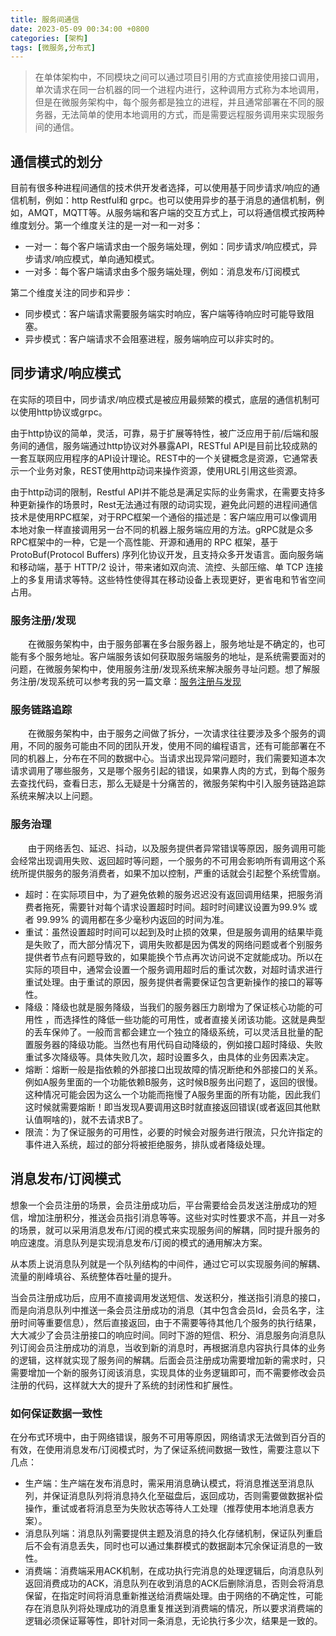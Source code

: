 ```yaml
---
title: 服务间通信
date: 2023-05-09 00:34:00 +0800
categories: [架构]
tags: [微服务,分布式]
---
```


> 在单体架构中，不同模块之间可以通过项目引用的方式直接使用接口调用，单次请求在同一台机器的同一个进程内进行，这种调用方式称为本地调用，但是在微服务架构中，每个服务都是独立的进程，并且通常部署在不同的服务器，无法简单的使用本地调用的方式，而是需要远程服务调用来实现服务间的通信。

## 通信模式的划分

目前有很多种进程间通信的技术供开发者选择，可以使用基于同步请求/响应的通信机制，例如：http Restful和 grpc。也可以使用异步的基于消息的通信机制，例如，AMQT，MQTT等。从服务端和客户端的交互方式上，可以将通信模式按两种维度划分。第一个维度关注的是一对一和一对多：

- 一对一：每个客户端请求由一个服务端处理，例如：同步请求/响应模式，异步请求/响应模式，单向通知模式。
- 一对多：每个客户端请求由多个服务端处理，例如：消息发布/订阅模式

第二个维度关注的同步和异步：

- 同步模式：客户端请求需要服务端实时响应，客户端等待响应时可能导致阻塞。
- 异步模式：客户端请求不会阻塞进程，服务端响应可以非实时的。

## 同步请求/响应模式

在实际的项目中，同步请求/响应模式是被应用最频繁的模式，底层的通信机制可以使用http协议或grpc。

由于http协议的简单，灵活，可靠，易于扩展等特性，被广泛应用于前/后端和服务间的通信，服务端通过http协议对外暴露API，RESTful API是目前比较成熟的一套互联网应用程序的API设计理论。REST中的一个关键概念是资源，它通常表示一个业务对象，REST使用http动词来操作资源，使用URL引用这些资源。

由于http动词的限制，Restful API并不能总是满足实际的业务需求，在需要支持多种更新操作的场景时，Rest无法通过有限的动词实现，避免此问题的进程间通信技术是使用RPC框架，对于RPC框架一个通俗的描述是：客户端应用可以像调用本地对象一样直接调用另一台不同的机器上服务端应用的方法。gRPC就是众多RPC框架中的一种，它是一个高性能、开源和通用的 RPC 框架，基于ProtoBuf(Protocol Buffers) 序列化协议开发，且支持众多开发语言。面向服务端和移动端，基于 HTTP/2 设计，带来诸如双向流、流控、头部压缩、单 TCP 连接上的多复用请求等特。这些特性使得其在移动设备上表现更好，更省电和节省空间占用。

### 服务注册/发现

　　在微服务架构中，由于服务部署在多台服务器上，服务地址是不确定的，也可能有多个服务地址。客户端服务该如何获取服务端服务的地址，是系统需要面对的问题，在微服务架构中，使用服务注册/发现系统来解决服务寻址问题。想了解服务注册/发现系统可以参考我的另一篇文章：[服务注册与发现](https://jasonbourne723.github.io/posts/reistration-discovery/)

### 服务链路追踪

　　在微服务架构中，由于服务之间做了拆分，一次请求往往要涉及多个服务的调用，不同的服务可能由不同的团队开发，使用不同的编程语言，还有可能部署在不同的机器上，分布在不同的数据中心。当请求出现异常问题时，我们需要知道本次请求调用了哪些服务，又是哪个服务引起的错误，如果靠人肉的方式，到每个服务去查找代码，查看日志，那么无疑是十分痛苦的，微服务架构中引入服务链路追踪系统来解决以上问题。

### 服务治理

　　由于网络丢包、延迟、抖动，以及服务提供者异常错误等原因，服务调用可能会经常出现调用失败、返回超时等问题，一个服务的不可用会影响所有调用这个系统所提供服务的服务消费者，如果不加以控制，严重的话就会引起整个系统雪崩。

- 超时：在实际项目中，为了避免依赖的服务迟迟没有返回调用结果，把服务消费者拖死，需要针对每个请求设置超时时间。超时时间建议设置为99.9% 或者 99.99% 的调用都在多少毫秒内返回的时间为准。
- 重试：虽然设置超时时间可以起到及时止损的效果，但是服务调用的结果毕竟是失败了，而大部分情况下，调用失败都是因为偶发的网络问题或者个别服务提供者节点有问题导致的，如果能换个节点再次访问说不定就能成功。所以在实际的项目中，通常会设置一个服务调用超时后的重试次数，对超时请求进行重试处理。由于重试的原因，服务提供者需要保证包含更新操作的接口的幂等性。
- 降级：降级也就是服务降级，当我们的服务器压力剧增为了保证核心功能的可用性 ，而选择性的降低一些功能的可用性，或者直接关闭该功能。这就是典型的丢车保帅了。一般而言都会建立一个独立的降级系统，可以灵活且批量的配置服务器的降级功能。当然也有用代码自动降级的，例如接口超时降级、失败重试多次降级等。具体失败几次，超时设置多久，由具体的业务因素决定。
- 熔断：熔断一般是指依赖的外部接口出现故障的情况断绝和外部接口的关系。例如A服务里面的一个功能依赖B服务，这时候B服务出问题了，返回的很慢。这种情况可能会因为这么一个功能而拖慢了A服务里面的所有功能，因此我们这时候就需要熔断！即当发现A要调用这B时就直接返回错误(或者返回其他默认值啊啥的)，就不去请求B了。
- 限流：为了保证服务的可用性，必要的时候会对服务进行限流，只允许指定的事件进入系统，超过的部分将被拒绝服务，排队或者降级处理。

## 消息发布/订阅模式

想象一个会员注册的场景，会员注册成功后，平台需要给会员发送注册成功的短信，增加注册积分，推送会员指引消息等等。这些对实时性要求不高，并且一对多的场景，就可以采用消息发布/订阅的模式来实现服务间的解耦，同时提升服务的响应速度。消息队列是实现消息发布/订阅的模式的通用解决方案。

从本质上说消息队列就是一个队列结构的中间件，通过它可以实现服务间的解耦、流量的削峰填谷、系统整体吞吐量的提升。

当会员注册成功后，应用不直接调用发送短信、发送积分，推送指引消息的接口，而是向消息队列中推送一条会员注册成功的消息（其中包含会员Id，会员名字，注册时间等重要信息），然后直接返回，由于不需要等待其他几个服务的执行结果，大大减少了会员注册接口的响应时间。同时下游的短信、积分、消息服务向消息队列订阅会员注册成功的消息，当收到新的消息时，再根据消息内容执行具体的业务的逻辑，这样就实现了服务间的解耦。后面会员注册成功需要增加新的需求时，只需要增加一个新的服务订阅该消息，实现具体的业务逻辑即可，而不需要修改会员注册的代码，这样就大大的提升了系统的封闭性和扩展性。

### 如何保证数据一致性

在分布式环境中，由于网络错误，服务不可用等原因，网络请求无法做到百分百的有效，在使用消息发布/订阅模式时，为了保证系统间数据一致性，需要注意以下几点：

- 生产端：生产端在发布消息时，需采用消息确认模式，将消息推送至消息队列，并保证消息队列将消息持久化至磁盘后，返回成功，否则需要做数据补偿操作，重试或者将消息至为失败状态等待人工处理（推荐使用本地消息表方案）。
- 消息队列端：消息队列需要提供主题及消息的持久化存储机制，保证队列重启后不会有消息丢失，同时也可以通过集群模式的数据副本冗余保证消息的一致性。
- 消费端：消费端采用ACK机制，在成功执行完消息的处理逻辑后，向消息队列返回消费成功的ACK，消息队列在收到消息的ACK后删除消息，否则会将消息保留，在指定时间将消息重新推送给消费端处理。由于网络的不确定性，可能存在消息队列将处理成功的消息重复推送到消费端的情况，所以要求消费端的逻辑必须保证幂等性，即针对同一条消息，无论执行多少次，结果是一致的。